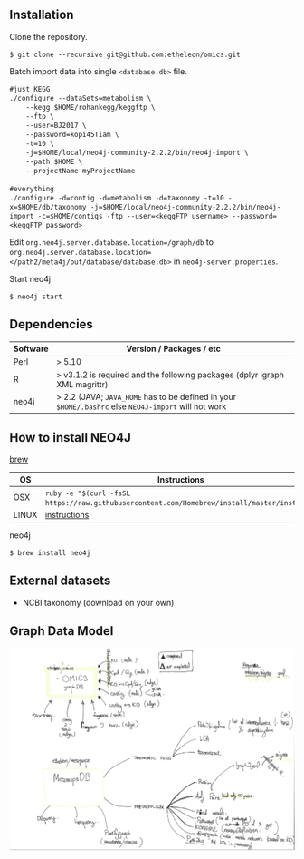 ## Installation

Clone the repository.

```
$ git clone --recursive git@github.com:etheleon/omics.git
```

Batch import data into single `<database.db>` file.

```
#just KEGG
./configure --dataSets=metabolism \
    --kegg $HOME/rohankegg/keggftp \
    --ftp \
    --user=BJ2017 \
    --password=kopi45Tiam \
    -t=10 \
    -j=$HOME/local/neo4j-community-2.2.2/bin/neo4j-import \
    --path $HOME \
    --projectName myProjectName

#everything
./configure -d=contig -d=metabolism -d=taxonomy -t=10 -x=$HOME/db/taxonomy -j=$HOME/local/neo4j-community-2.2.2/bin/neo4j-import -c=$HOME/contigs -ftp --user=<keggFTP username> --password=<keggFTP password>
```

Edit `org.neo4j.server.database.location=/graph/db` to `org.neo4j.server.database.location=</path2/meta4j/out/database/database.db>` in `neo4j-server.properties`.

Start neo4j

```
$ neo4j start
```

## Dependencies

| Software | Version / Packages / etc                                                                             |
| ----     | ----                                                                                                 |
| Perl     | > 5.10                                                                                               |
| R        | > v3.1.2 is required and the following packages (dplyr igraph XML magrittr)                          |
| neo4j    | > 2.2 (JAVA; `JAVA_HOME` has to be defined in your `$HOME/.bashrc` else `NEO4J-import` will not work |

## How to install NEO4J

[brew](http://brew.sh/)

| OS    | Instructions                                                                                                    |
| ---   | ---                                                                                                             |
| OSX   | `ruby -e "$(curl -fsSL https://raw.githubusercontent.com/Homebrew/install/master/install)"`                     |
| LINUX | [instructions](https://www.digitalocean.com/community/tutorials/how-to-install-and-use-linuxbrew-on-a-linux-vps)|

neo4j

```
$ brew install neo4j
```

## External datasets

* NCBI taxonomy (download on your own)

## Graph Data Model

![workflow](./workflow.png)
